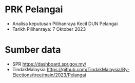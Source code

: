 # PRK Pelangai

- Analisa keputusan Pilihanraya Kecil DUN Pelangai
- Tarikh Pilihanraya: 7 Oktober 2023

# Sumber data

- SPR https://dashboard.spr.gov.my/
- TindakMalaysia  https://github.com/TindakMalaysia/By-Elections/tree/main/2023/Pelangai



